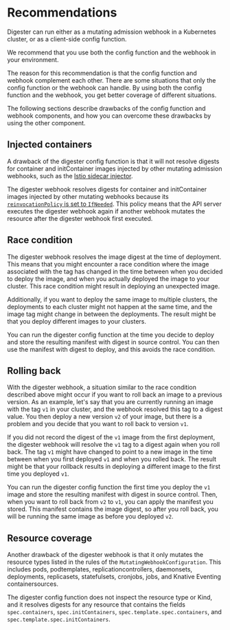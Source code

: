 # Recommendations

Digester can run either as a mutating admission webhook in a Kubernetes
cluster, or as a client-side config function.

We recommend that you use both the config function and the webhook in your
environment.

The reason for this recommendation is that the config function and webhook
complement each other. There are some situations that only the config function
or the webhook can handle. By using both the config function and the webhook,
you get better coverage of different situations.

The following sections describe drawbacks of the config function and webhook
components, and how you can overcome these drawbacks by using the other
component.

## Injected containers

A drawback of the digester config function is that it will not resolve digests
for container and initContainer images injected by other mutating admission
webhooks, such as the
[Istio sidecar injector](https://istio.io/latest/docs/setup/additional-setup/sidecar-injection/#automatic-sidecar-injection).

The digester webhook resolves digests for container and initContainer images
injected by other mutating webhooks because its
[`reinvocationPolicy` is set to `IfNeeded`](https://kubernetes.io/docs/reference/access-authn-authz/extensible-admission-controllers/#reinvocation-policy).
This policy means that the API server executes the digester webhook again if
another webhook mutates the resource after the digester webhook first executed.

## Race condition

The digester webhook resolves the image digest at the time of deployment. This
means that you might encounter a race condition where the image associated with
the tag has changed in the time between when you decided to deploy the image,
and when you actually deployed the image to your cluster. This race condition
might result in deploying an unexpected image.

Additionally, if you want to deploy the same image to multiple clusters, the
deployments to each cluster might not happen at the same time, and the image
tag might change in between the deployments. The result might be that you
deploy different images to your clusters.

You can run the digester config function at the time you decide to deploy and
store the resulting manifest with digest in source control. You can then use
the manifest with digest to deploy, and this avoids the race condition.

## Rolling back

With the digester webhook, a situation similar to the race condition described
above might occur if you want to roll back an image to a previous version. As
an example, let's say that you are currently running an image with the tag `v1`
in your cluster, and the webhook resolved this tag to a digest value. You then
deploy a new version `v2` of your image, but there is a problem and you decide
that you want to roll back to version `v1`.

If you did not record the digest of the `v1` image from the first deployment,
the digester webhook will resolve the `v1` tag to a digest again when you roll
back. The tag `v1` might have changed to point to a new image in the time
between when you first deployed `v1` and when you rolled back. The result might
be that your rollback results in deploying a different image to the first time
you deployed `v1`.

You can run the digester config function the first time you deploy the `v1`
image and store the resulting manifest with digest in source control. Then,
when you want to roll back from `v2` to `v1`, you can apply the manifest you
stored. This manifest contains the image digest, so after you roll back, you
will be running the same image as before you deployed `v2`.

## Resource coverage

Another drawback of the digester webhook is that it only mutates the resource
types listed in the rules of the `MutatingWebhookConfiguration`. This includes
pods, podtemplates, replicationcontrollers, daemonsets, deployments,
replicasets, statefulsets, cronjobs, jobs, and Knative Eventing
containersources.

The digester config function does not inspect the resource type or Kind,
and it resolves digests for any resource that contains the fields
`spec.containers`, `spec.initContainers`, `spec.template.spec.containers`, and
`spec.template.spec.initContainers`.
